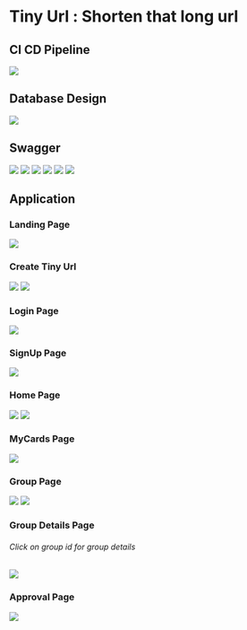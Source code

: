 # Tiny Url : Shorten that long url

## CI CD Pipeline
<img src="images/cicd.jpg">

## Database Design
<img src="images/dbdesign.JPG">


## Swagger
<img src="images/Swagger1.JPG">
<img src="images/Swagger2.JPG">
<img src="images/Swagger3.JPG">
<img src="images/Swagger4.JPG">
<img src="images/Swagger5.JPG">
<img src="images/Swagger6.JPG">


## Application
<h3>Landing Page</h3>
<img src="images/HomePage.JPG">

<h3>Create Tiny Url</h3>
<img src="images/CreateTinyUrl2.JPG">
<img src="images/CreateTinyUrl3.JPG">

<h3>Login Page</h3>
<img src="images/LoginPage.JPG">

<h3>SignUp Page</h3>
<img src="images/SignUpPage.JPG">


<h3>Home Page</h3>
<img src="images/AllCardsPage.JPG">
<img src="images/UpdateCardPage.JPG">

<h3>MyCards Page</h3>
<img src="images/MyCardsPage.JPG">


<h3>Group Page</h3>
<img src="images/GroupPage.JPG">
<img src="images/GroupPage1.JPG">

<h3>Group Details Page</h3>
<h6>Click on group id for group details</h6>
<img src="images/GroupDetailsPage.JPG">

<h3>Approval Page</h3>
<img src="images/MyApprovalsPage.JPG">

